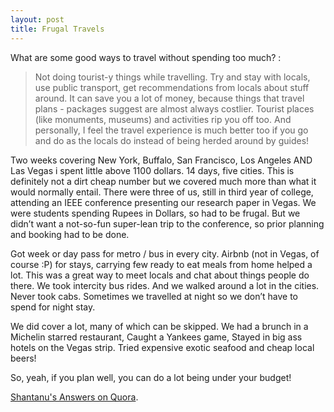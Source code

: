 ```yaml
---
layout: post
title: Frugal Travels
---
```


What are some good ways to travel without spending too much? :

> Not doing tourist-y things while travelling. Try and stay with locals, use public transport, get recommendations from locals about stuff around. It can save you a lot of money, because things that travel plans - packages suggest are almost always costlier. Tourist places (like monuments, museums) and activities rip you off too. And personally, I feel the travel experience is much better too if you go and do as the locals do instead of being herded around by guides!

Two weeks covering New York, Buffalo, San Francisco, Los Angeles AND Las Vegas i spent little above 1100 dollars. 14 days, five cities. This is definitely not a dirt cheap number but we covered much more than what it would normally entail. There were three of us, still in third year of college, attending an IEEE conference presenting our research paper in Vegas. We were students spending Rupees in Dollars, so had to be frugal. But we didn’t want a not-so-fun super-lean trip to the conference, so prior planning and booking had to be done.

Got week or day pass for metro / bus in every city. Airbnb (not in Vegas, of course :P) for stays, carrying few ready to eat meals from home helped a lot. This was a great way to meet locals and chat about things people do there. We took intercity bus rides. And we walked around a lot in the cities. Never took cabs. Sometimes we travelled at night so we don’t have to spend for night stay.

We did cover a lot, many of which can be skipped. We had a brunch in a Michelin starred restaurant, Caught a Yankees game, Stayed in big ass hotels on the Vegas strip. Tried expensive exotic seafood and cheap local beers!

So, yeah, if you plan well, you can do a lot being under your budget!

[Shantanu's Answers on Quora](https://www.quora.com/profile/Shantanu-Prakash/answers).
